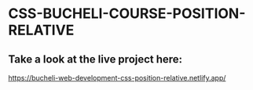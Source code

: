 # CSS-BUCHELI-COURSE-POSITION-RELATIVE

## Take a look at the live project here:
https://bucheli-web-development-css-position-relative.netlify.app/
